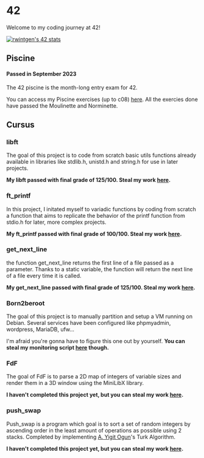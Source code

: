 # 42
Welcome to my coding journey at 42!

[![rwintgen's 42 stats](https://badge42.coday.fr/api/v2/clrv21dv5517501p4v0sbfuz1/stats?cursusId=21&coalitionId=219)](https://github.com/Coday-meric/badge42)
## Piscine
#### Passed in September 2023
The 42 piscine is the month-long entry exam for 42.

You can access my Piscine exercises (up to c08) [here](https://github.com/rwintgen/42/tree/main/piscine_42). All the exercies done have passed the Moulinette and Norminette.

## Cursus
### libft
The goal of this project is to code from scratch basic utils functions already available in libraries like stdlib.h, unistd.h and string.h for use in later projects.

__My libft passed with final grade of 125/100. Steal my work [here](https://github.com/rwintgen/42/tree/main/libft).__

### ft_printf
In this project, I initated myself to variadic functions by coding from scratch a function that aims to replicate the behavior of the printf function from stdio.h for later, more complex projects.

__My ft_printf passed with final grade of 100/100. Steal my work [here](https://github.com/rwintgen/42/tree/main/ft_printf).__

### get_next_line
the function get_next_line returns the first line of a file passed as a parameter. Thanks to a static variable, the function will return the next line of a file every time it is called.

__My get_next_line passed with final grade of 125/100. Steal my work [here](https://github.com/rwintgen/42/tree/main/get_next_line).__

### Born2beroot
The goal of this project is to manually partition and setup a VM running on Debian. Several services have been configured like phpmyadmin, wordpress, MariaDB, ufw...

I'm afraid you're gonna have to figure this one out by yourself. __You can steal my monitoring script [here](https://github.com/rwintgen/42/tree/main/Born2beroot) though.__

### FdF
The goal of FdF is to parse a 2D map of integers of variable sizes and render them in a 3D window using the MiniLibX library.

__I haven't completed this project yet, but you can steal my work [here](https://github.com/rwintgen/42/tree/main/FdF).__

### push_swap
Push_swap is a program which goal is to sort a set of random integers by ascending order in the least amount of operations as possible using 2 stacks. Completed by implementing [A. Yigit Ogun](https://github.com/ayogun)'s Turk Algorithm.

__I haven't completed this project yet, but you can steal my work [here](https://github.com/rwintgen/42/tree/main/push_swap).__
